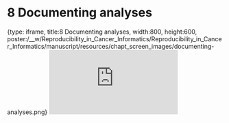 # 8 Documenting analyses
 
{type: iframe, title:8 Documenting analyses, width:800, height:600, poster:/__w/Reproducibility_in_Cancer_Informatics/Reproducibility_in_Cancer_Informatics/manuscript/resources/chapt_screen_images/documenting-analyses.png}
![](https://jhudatascience.org/Reproducibility_in_Cancer_Informatics/documenting-analyses.html)
 

 
